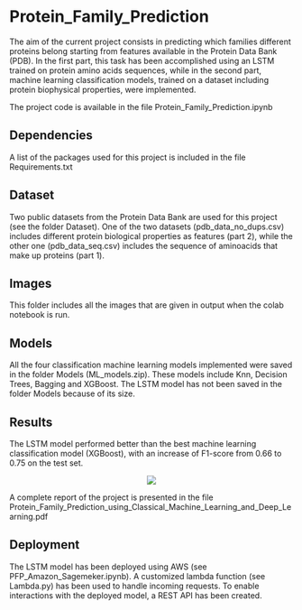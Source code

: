 # Protein_Family_Prediction
The aim of the current project consists in predicting which families different proteins belong starting from features available in the Protein Data Bank (PDB). In the first part, this task has been accomplished using an LSTM trained on protein amino acids sequences, while in the second part, machine learning classification models, trained on a dataset including protein biophysical properties, were implemented. 

The project code is available in the file Protein_Family_Prediction.ipynb

## Dependencies
A list of the packages used for this project is included in the file Requirements.txt

## Dataset
Two public datasets from the Protein Data Bank are used for this project (see the folder Dataset). One of the two datasets (pdb_data_no_dups.csv) includes different protein biological properties as features (part 2), while the other one (pdb_data_seq.csv) includes the sequence of aminoacids that make up proteins (part 1).

## Images
This folder includes all the images that are given in output when the colab notebook is run. 

## Models
All the four classification machine learning models implemented were saved in the folder Models (ML_models.zip). These models include Knn, Decision Trees, Bagging and XGBoost. The LSTM model has not been saved in the folder Models because of its size. 

## Results 
The LSTM model performed better than the best machine learning classification model (XGBoost), with an increase of F1-score from 0.66 to 0.75 on the test set.

<p align="center">
  <img src=https://user-images.githubusercontent.com/98240588/209311410-da40a208-49ba-43b2-a741-c897dc3a183c.png>
</p>

A complete report of the project is presented in the file Protein_Family_Prediction_using_Classical_Machine_Learning_and_Deep_Learning.pdf

## Deployment
The LSTM model has been deployed using AWS (see PFP_Amazon_Sagemeker.ipynb). A customized lambda function (see Lambda.py) has been used to handle incoming requests. To enable interactions with the deployed model, a REST API has been created.
